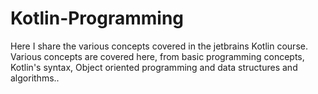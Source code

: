 # Kotlin-Programming
Here I share the various concepts covered in the jetbrains Kotlin course.
Various concepts are covered here, from basic programming concepts, Kotlin's syntax, Object oriented programming and data structures and algorithms.. 

